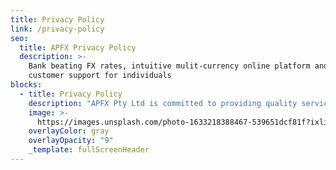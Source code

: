 ```yaml
---
title: Privacy Policy
link: /privacy-policy
seo:
  title: APFX Privacy Policy
  description: >-
    Bank beating FX rates, intuitive mulit-currency online platform and superior
    customer support for individuals
blocks:
  - title: Privacy Policy
    description: "APFX Pty Ltd is committed to providing quality services to you and this policy outlines our ongoing obligations to you in respect of how we manage your Personal Information.\n\nWe have adopted the Australian Privacy Principles (APPs) contained in the Privacy Act 1988 (Cth) (the Privacy Act). The NPPs govern the way in which we collect, use, disclose, store, secure and dispose of your Personal Information.\n\nA copy of the Australian Privacy Principles may be obtained from the website of The Office of the Australian Information Commissioner at [www.aoic.gov.au](http://www.aoic.gov.au/)\n\n## What is Personal Information and why do we collect it?\n\nPersonal Information is information or an opinion that identifies an individual. Examples of Personal Information we collect include: names, addresses, email addresses, and phone numbers.\n\nThis Personal Information is obtained in many ways including by telephone, by email, via our website [www.apfx.com.au](http://www.apfx.com.au/), from your website, from social media and publications.\n\nWe collect your Personal Information for the primary purpose of providing our services to you, providing information to our clients and marketing. We may also use your Personal Information for secondary purposes closely related to the primary purpose, in circumstances where you would reasonably expect such use or disclosure. You may unsubscribe from our mailing/marketing lists at any time by contacting us in writing.\n\nWhen we collect Personal Information we will, where appropriate and where possible, explain to you why we are collecting the information and how we plan to use it.\n\n## Sensitive Information\n\nSensitive information is defined in the Privacy Act to include information or opinion about such things as an individual's racial or ethnic origin, political opinions, membership of a political association, religious or philosophical beliefs, membership of a trade union or other professional body, criminal record or health information.\n\nSensitive information will be used by us only:\n\n•\_\_\_\_\_\_\_\_\_\_ For the primary purpose for which it was obtained\n\n•\_\_\_\_\_\_\_\_\_\_ For a secondary purpose that is directly related to the primary purpose\n\n•\_\_\_\_\_\_\_\_\_\_ With your consent; or where required or authorised by law.Disclosure of Personal Information\n\nYour Personal Information may be disclosed in a number of circumstances including the following:\n\n•\_\_\_\_\_\_\_\_\_\_ Third parties where you consent to the use or disclosure; and\n\n•\_\_\_\_\_\_\_\_\_\_ Where required or authorised by law.\n\n## Security of Personal Information\n\nYour Personal Information is stored in a manner that reasonably protects it from misuse and loss and from unauthorized access, modification or disclosure.\n\nWhen your Personal Information is no longer needed for the purpose for which it was obtained, we will take reasonable steps to destroy or permanently de-identify your Personal Information. However, most of the Personal Information is or will be stored in client files which will be kept by us for a minimum of 7 years.\n\n## Access to your Personal Information\n\nYou may access the Personal Information we hold about you and to update and/or correct it, subject to certain exceptions. If you wish to access your Personal Information, please contact us in writing.\n\nAPFX will not charge any fee for your access request, but may charge an administrative fee for providing a copy of your Personal Information.\n\nIn order to protect your Personal Information we may require identification from you before releasing the requested information.\n\n## Maintaining the Quality of your Personal Information\n\nIt is an important to us that your Personal Information is up to date. We\_ will\_ take reasonable steps to make sure that your Personal Information is accurate, complete and up-to-date. If you find that the information we have is not up to date or is inaccurate, please advise us as soon as practicable so we can update our records and ensure we can continue to provide quality services to you.\n\n## Policy Updates\n\nThis Policy may change from time to time and is available on our website.\n\n## Privacy Policy Complaints and Enquiries\n\nIf you have any queries or complaints about our Privacy Policy please contact us at:\n\n[info@apfx.com.au](mailto:info@apfx.com.au)\n\nAPFX Pty Ltd\n\nLevel 29, Chifley Tower, Chifley Square, Sydney, 2000\n\n\\+61 2 9216 9027"
    image: >-
      https://images.unsplash.com/photo-1633218388467-539651dcf81f?ixlib=rb-1.2.1&ixid=MnwxMjA3fDB8MHxwaG90by1wYWdlfHx8fGVufDB8fHx8&auto=format&fit=crop&w=2832&q=80
    overlayColor: gray
    overlayOpacity: "9"
    _template: fullScreenHeader
---
```

